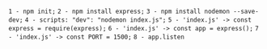 `1 - npm init;`
`2 - npm install express;`
`3 - npm install nodemon --save-dev;`
`4 - scripts: "dev": "nodemon index.js";`
`5 - 'index.js' -> const express = require(express);`
`6 - 'index.js' -> const app = express();`
`7 - 'index.js' -> const PORT = 1500;`
`8 - app.listen`
